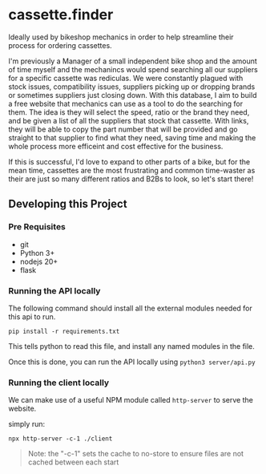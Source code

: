 # cassette.finder
Ideally used by bikeshop mechanics in order to help streamline their process for ordering cassettes.

I'm previously a Manager of a small independent bike shop and the amount of time myself and the mechanincs would spend searching all our suppliers for a specific cassette was rediculas. We were constantly plagued with stock issues, compatibility issues, suppliers picking up or dropping brands or sometimes suppliers just closing down. With this database, I aim to build a free website that mechanics can use as a tool to do the searching for them. The idea is they will select the speed, ratio or the brand they need, and be given a list of all the suppliers that stock that cassette. With links, they will be able to copy the part number that will be provided and go straight to that supplier to find what they need, saving time and making the whole process more efficeint and cost effective for the business.

If this is successful, I'd love to expand to other parts of a bike, but for the mean time, cassettes are the most frustrating and common time-waster as their are just so many different ratios and B2Bs to look, so let's start there!

## Developing this Project

### Pre Requisites
 - git
 - Python 3+
 - nodejs 20+
 - flask

### Running the API locally

The following command should install all the external modules needed for this api to run.
```shell
pip install -r requirements.txt
```

This tells python to read this file, and install any named modules in the file.

Once this is done, you can run the API locally using `python3 server/api.py`

### Running the client locally

We can make use of a useful NPM module called `http-server` to serve the website.

simply run:
```shell
npx http-server -c-1 ./client
```
> Note: the "-c-1" sets the cache to no-store to ensure files are not cached between each start
